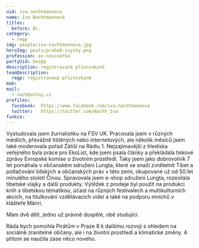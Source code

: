 ```yaml
---
uid: iva.nachtmannova
name: Iva Nachtmannová
titles:
  before: Bc.
category:
  - regp
img: people/iva-nachtmannova.jpg
heroImg: posts/praha8-zvysky.png
profession: ex-novinářka
partyUid: bezpp
description: registrovaná příznivkyně
teamDescription:
  regp: registrovaná příznivkyně
mob: 
mail:
  - nach@volny.cz
profiles:
  facebook:  https://www.facebook.com/iva.nachtmannova
  twitter:   https://twitter.com/Nacht_Iva
funkce:
---
```


Vystudovala jsem žurnalistiku na FSV UK. Pracovala jsem v různých médiích, převážně tištěných nebo internetových, ale několik měsíců jsem také moderovala pořad Zátiší na Rádiu 1. Nejzajímavější z hlediska veřejného byla práce pro EkoList, kde jsem psala články a překládala tiskové zprávy Evropské komise o životním prostředí. Taky jsem jako dobrovolník 7 let pomáhala v občanském sdružení Lungta, které se snaží zviditelnit Tibet a potlačování lidských a občanských práv v této zemi, okupované už od 50.let minulého století Čínou. Spravovala jsem e-shop sdružení Lungta, rozesílala tibetské vlajky a další produkty. Výtěžek z prodeje byl použit na produkci knih s tibetskou tématikou, účast na různých festivalech a multikulturních akcích, na titulkování vzdělávacích videí a také na podporu mnichů v klášteře Mänri.

Mám dvě děti, jedno už právně dospělé, obě studující.

Ráda bych pomohla Pirátům v Praze 8 k dalšímu rozvoji s ohledem na sociálně zranitelné občany, ale i na životní prostředí a klimatické změny. A přitom se naučila zase něco nového.

